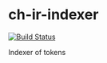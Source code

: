 ch-ir-indexer
=============

[![Build Status](https://travis-ci.org/corehacker/ch-ir-indexer.png?branch=master)](https://travis-ci.org/corehacker/ch-ir-indexer)

Indexer of tokens
